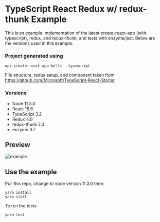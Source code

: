 # TypeScript React Redux w/ redux-thunk Example

This is an example implementation of the latest create-react-app (with typescript), redux, and redux-thunk, and tests with enzyme/jest. Below are the versions used in this example.

### Project generated using
```
npx create-react-app hello --typescript
```

File structure, redux setup, and component taken from https://github.com/Microsoft/TypeScript-React-Starter

### Versions

- Node 11.3.0
- React 16.6
- TypeScript 3.2
- Redux 4.0
- redux-thunk 2.3
- enzyme 3.7

## Preview
![example](https://user-images.githubusercontent.com/100900/49724593-c124f800-fc0d-11e8-8087-9a6a8d034f23.gif)


## Use the example
Pull this repo, change to node version 11.3.0 then:
```
yarn install
yarn start
```

To run the tests:
```
yarn test
```
